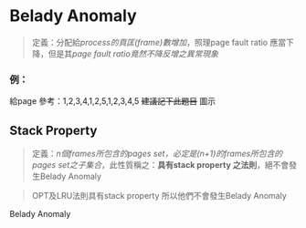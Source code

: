 # Belady Anomaly
>定義：分配給*process的頁匡(frame)數增加*，照理page fault ratio 應當下降，但是其*page fault ratio竟然不降反增之異常現象*

### 例：
給page 參考：1,2,3,4,1,2,5,1,2,3,4,5
~~建議記下此題目~~
圖示

## Stack Property
>定義：*n個frames所包含的pages set，必定是(n+1)的frames所包含的pages set之子集合*，此性質稱之：**具有stack property 之法則**，絕不會發生Belady Anomaly

>OPT及LRU法則具有stack property
所以他們不會發生Belady Anomaly

Belady Anomaly